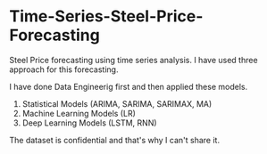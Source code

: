 # Time-Series-Steel-Price-Forecasting
Steel Price forecasting using time series analysis. I have used three approach for this forecasting. 

I have done Data Engineerig first and then applied these models.

1. Statistical Models (ARIMA, SARIMA, SARIMAX, MA)
2. Machine Learning Models (LR)
3. Deep Learning Models (LSTM, RNN)

The dataset is confidential and that's why I can't share it. 

